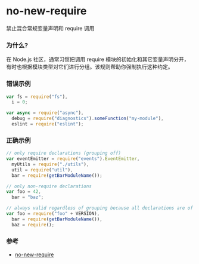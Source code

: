 # no-new-require

禁止混合常规变量声明和 require 调用

### 为什么?

在 Node.js 社区，通常习惯把调用 require 模块的初始化和其它变量声明分开，有时也根据模块类型对它们进行分组。该规则帮助你强制执行这种约定。

### 错误示例

```js
var fs = require("fs"),
  i = 0;

var async = require("async"),
  debug = require("diagnostics").someFunction("my-module"),
  eslint = require("eslint");
```

### 正确示例

```js
// only require declarations (grouping off)
var eventEmitter = require("events").EventEmitter,
  myUtils = require("./utils"),
  util = require("util"),
  bar = require(getBarModuleName());

// only non-require declarations
var foo = 42,
  bar = "baz";

// always valid regardless of grouping because all declarations are of the same type
var foo = require("foo" + VERSION),
  bar = require(getBarModuleName()),
  baz = require();
```

### 参考

- [no-new-require](https://eslint.org/docs/rules/no-new-require)
